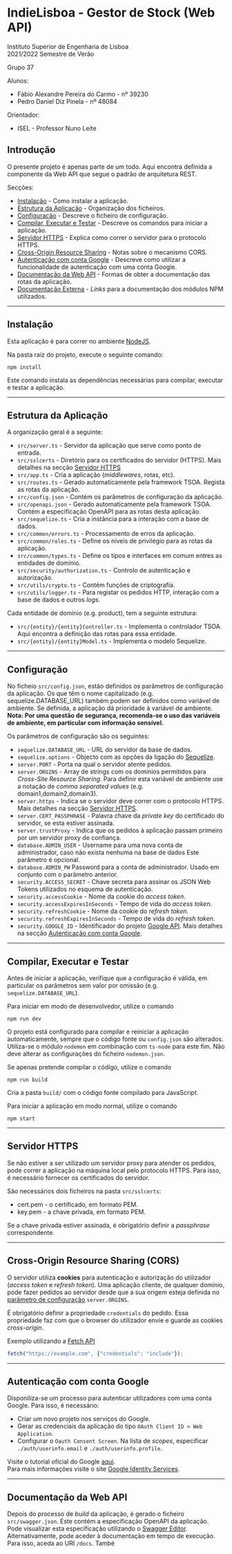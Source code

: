 # IndieLisboa - Gestor de Stock (Web API)

Instituto Superior de Engenharia de Lisboa  
2021/2022 Semestre de Verão

Grupo 37

Alunos:
- Fábio Alexandre Pereira do Carmo - nº 39230
- Pedro Daniel Diz Pinela - nº 48084

Orientador:
- ISEL - Professor Nuno Leite

## Introdução

O presente projeto é apenas parte de um todo. Aqui encontra definida a componente da Web API que segue o padrão de arquitetura REST.

Secções: 
- [Instalação](#instalação) - Como instalar a aplicação. 
- [Estrutura da Aplicação](#estrutura-da-aplicação) - Organização dos ficheiros. 
- [Configuração](#configuração) - Descreve o ficheiro de configuração. 
- [Compilar, Executar e Testar](#compilar-executar-e-testar) - Descreve os comandos para iniciar a aplicação. 
- [Servidor HTTPS](#servidor-https) - Explica como correr o servidor para o protocolo HTTPS. 
- [Cross-Origin Resource Sharing](#cross-origin-resource-sharing-cors) - Notas sobre o mecanismo CORS.
- [Autenticação com conta Google](#autenticação-com-conta-google) - Descreve como utilizar a funcionalidade de autenticação com uma conta Google.
- [Documentação da Web API](#documentação-da-web-api) - Formas de obter a documentação das rotas da aplicação. 
- [Documentação Externa](#documentação-externa) - _Links_ para a documentação dos módulos NPM utilizados.

---

## Instalação

Esta aplicação é para correr no ambiente [NodeJS](https://nodejs.org/en/about/).

Na pasta raíz do projeto, execute o seguinte comando:
```
npm install
```
Este comando instala as dependências necessárias para compilar, executar e testar a aplicação.

---

## Estrutura da Aplicação

A organização geral é a seguinte: 
- `src/server.ts` - Servidor da aplicação que serve como ponto de entrada. 
- `src/sslcerts` - Diretório para os certificados do servidor (HTTPS). Mais detalhes na secção [Servidor HTTPS](#servidor-https)
- `src/app.ts` - Cria a aplicação (_middlewares_, rotas, etc). 
- `src/routes.ts` - Gerado automaticamente pela framework TSOA. Regista as rotas da aplicação. 
- `src/config.json` - Contém os parâmetros de configuração da aplicação. 
- `src/openapi.json` - Gerado automaticamente pela framework TSOA. Contém a especificação OpenAPI para as rotas desta aplicação. 
- `src/sequelize.ts` - Cria a instância para a interação com a base de dados. 
- `src/common/errors.ts` - Processamento de erros da aplicação. 
- `src/common/roles.ts` - Define os níveis de privilégio para as rotas da aplicação. 
- `src/common/types.ts` - Define os tipos e interfaces em comum entres as entidades de domínio.
- `src/security/authorization.ts` - Controlo de autenticação e autorização.
- `src/utils/crypto.ts` - Contém funções de criptografia. 
- `src/utils/logger.ts` - Para registar os pedidos HTTP, interação com a base de dados e outros _logs_.

Cada entidade de domínio (e.g. product), tem a seguinte estrutura:
- `src/{entity}/{entity}Controller.ts` - Implementa o controlador TSOA. Aqui encontra a definição das rotas para essa entidade.
- `src/{entity}/{entity}Model.ts` - Implementa o modelo Sequelize.

---

## Configuração

No ficheio `src/config.json`, estão definidos os parâmetros de configuração da aplicação. Os que têm o nome capitalizado (e.g. sequelize.DATABASE_URL) também podem ser definidos como variável de ambiente. Se definida, a aplicação dá prioridade à variável de ambiente.  
**Nota:  Por uma questão de segurança, recomenda-se o uso das variáveis de ambiente, em particular com informação sensível.**

Os parâmetros de configuração são os seguintes: 
- `sequelize.DATABASE_URL` - URL do servidor da base de dados. 
- `sequelize.options` - Objecto com as opções da ligação do [Sequelize](https://sequelize.org/api/v6/class/src/sequelize.js~sequelize). 
- `server.PORT` - Porta na qual o servidor atente pedidos. 
- `server.ORGINS` - Array de strings com os domínios permitidos para _Cross-Site Resource Sharing_. Para definir esta variável de ambiente use a notação de _comma separated values_ (e.g. domain1,domain2,domain3). 
- `server.https` - Indica se o servidor deve correr com o protocolo HTTPS. Mais detalhes na secção [Servidor HTTPS](#servidor-https). 
- `server.CERT_PASSPHRASE` - Palavra chave da _private key_ do certificado do servidor, se esta estiver assinada. 
- `server.trustProxy` - Indica que os pedidos à aplicação passam primeiro por um servidor proxy de confiança. 
- `database.ADMIN_USER` - Username para uma nova conta de administrador, caso não exista nenhuma na base de dados Este parâmetro é opcional. 
- `database.ADMIN_PW` Password para a conta de administrador. Usado em conjunto com o parâmetro anterior. 
- `security.ACCESS_SECRET` - Chave secreta para assinar os JSON Web Tokens utilizados no esquema de autenticação. 
- `security.accessCookie` - Nome da cookie do _access token_. 
- `security.accessExpiresInSeconds` - Tempo de vida do _access token_. 
- `security.refreshCookie` - Nome da cookie do _refresh token_. 
- `security.refreshExpiresInSeconds` - Tempo de vida do _refresh token_. 
- `security.GOOGLE_ID` - Identificador do projeto [Google API](https://developers.google.com/identity/gsi/web/guides/get-google-api-clientid). Mais detalhes na secção [Autenticação com conta Google](#autenticação-com-conta-google).

---

## Compilar, Executar e Testar

Antes de iniciar a aplicação, verifique que a configuração é válida, em particular os parâmetros sem valor por omissão (e.g. `sequelize.DATABASE_URL`).

Para iniciar em modo de desenvolvedor, utilize o comando
```
npm run dev
```
O projeto está configurado para compilar e reiniciar a aplicação automaticamente, sempre que o código fonte ou `config.json` são alterados. Utiliza-se o módulo `nodemon` em combinação com `ts-node` para este fim. Não deve alterar as configurações do ficheiro `nodemon.json`.

Se apenas pretende compilar o código, utilize o comando
```
npm run build
```
Cria a pasta `build/` com o código fonte compilado para JavaScript.

Para iniciar a aplicação em modo normal, utilize o comando
```
npm start
```

---

## Servidor HTTPS

Se não estiver a ser utilizado um servidor proxy para atender os pedidos, pode correr a aplicação na máquina local pelo protocolo HTTPS. Para isso, é necessário fornecer os certificados do servidor.

São necessários dois ficheiros na pasta `src/sslcerts`:
- cert.pem - o certificado, em formato PEM. 
- key.pem - a chave privada, em formato PEM.

Se a chave privada estiver assinada, é obrigatório definir a _passphrase_ correspondente. 

---

## Cross-Origin Resource Sharing (CORS)

O servidor utiliza **cookies** para autenticação e autorização do utilizador (_access token_ e _refresh token_). Uma aplicação cliente, de qualquer domínio, pode fazer pedidos ao servidor desde que a sua origem esteja definida no [parâmetro de configuração](#configuração) `server.ORGINS`.

É obrigatório definir a propriedade `credentials` do pedido. Essa propriedade faz com que o browser do utilizador envie e guarde as cookies _cross-origin_.

Exemplo utilizando a [Fetch API](https://developer.mozilla.org/en-US/docs/Web/API/Fetch_API)
```javascript
fetch("https://example.com", {"credentials": "include"});
```

---

## Autenticação com conta Google

Disponiliza-se um processo para autenticar utilizadores com uma conta Google. Para isso, é necessário: 
- Criar um novo projeto nos serviços do Google. 
- Gerar as credenciais da aplicação do tipo `OAuth Client ID > Web Application`.  
- Configurar o `Oauth Consent Screen`. Na lista de _scopes_, especificar `./auth/userinfo.email` e `./auth/userinfo.profile`. 

Visite o tutorial oficial do Google [aqui](https://developers.google.com/identity/gsi/web/guides/get-google-api-clientid).  
Para mais informações visite o site [Google Identity Services](https://developers.google.com/identity/gsi/web). 

---

## Documentação da Web API

Depois do processo de _build_ da aplicação, é gerado o ficheiro `src/swagger.json`. Este contém a especificação OpenAPI da aplicação. Pode visualizar esta especificação utilizando o [Swagger Editor](https://editor.swagger.io/).  
Alternativamente, pode aceder à documentação em tempo de execução. Para isso, aceda ao URI `/docs`.  També